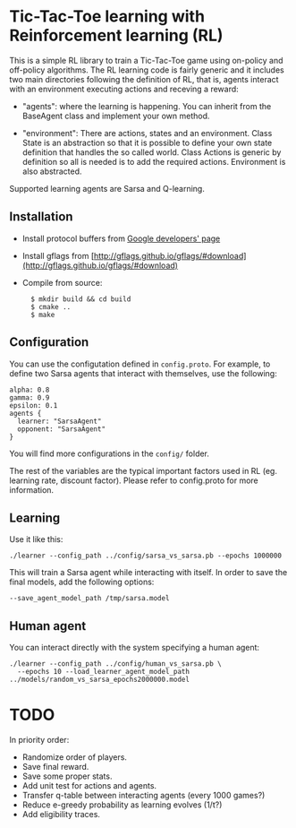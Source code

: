 Tic-Tac-Toe learning with Reinforcement learning (RL)
======================================================

This is a simple RL library to train a Tic-Tac-Toe game using
on-policy and off-policy algorithms. The RL learning code is fairly
generic and it includes two main directories following the definition
of RL, that is, agents interact with an environment executing actions
and receving a reward:

- "agents": where the learning is happening. You can inherit from the
  BaseAgent class and implement your own method.

- "environment": There are actions, states and an environment. Class
  State is an abstraction so that it is possible to define your own
  state definition that handles the so called world. Class Actions is
  generic by definition so all is needed is to add the required
  actions. Environment is also abstracted.

Supported learning agents are Sarsa and Q-learning.

Installation
------------

- Install protocol buffers from [Google developers' page](https://developers.google.com/protocol-buffers/)

- Install gflags from [http://gflags.github.io/gflags/#download](http://gflags.github.io/gflags/#download)

- Compile from source:

        $ mkdir build && cd build
        $ cmake ..
        $ make


Configuration
-------------

You can use the configutation defined in ```config.proto```. For example, to
define two Sarsa agents that interact with themselves, use the
following:

    alpha: 0.8
    gamma: 0.9
    epsilon: 0.1
    agents {
      learner: "SarsaAgent"
      opponent: "SarsaAgent"
    }

You will find more configurations in the ```config/``` folder.

The rest of the variables are the typical important factors used in RL
(eg. learning rate, discount factor). Please refer to config.proto for
more information.

Learning
--------

Use it like this:

    ./learner --config_path ../config/sarsa_vs_sarsa.pb --epochs 1000000

This will train a Sarsa agent while interacting with itself. In order
to save the final models, add the following options:

    --save_agent_model_path /tmp/sarsa.model


Human agent
-----------

You can interact directly with the system specifying a human agent:

    ./learner --config_path ../config/human_vs_sarsa.pb \
      --epochs 10 --load_learner_agent_model_path ../models/random_vs_sarsa_epochs2000000.model


TODO
====

In priority order:

- Randomize order of players.
- Save final reward.
- Save some proper stats.
- Add unit test for actions and agents.
- Transfer q-table between interacting agents (every 1000 games?)
- Reduce e-greedy probability as learning evolves (1/t?)
- Add eligibility traces.
